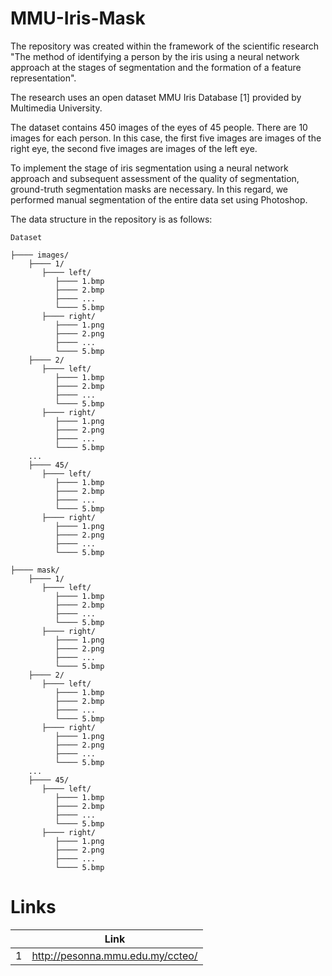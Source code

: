 # MMU-Iris-Mask


The repository was created within the framework of the scientific research "The method of identifying a person by the iris using a neural network approach at the stages of segmentation and the formation of a feature representation".


The research uses an open dataset MMU Iris Database [1] provided by Multimedia University.

The dataset contains 450 images of the eyes of 45 people. There are 10 images for each person. In this case, the first five images are images of the right eye, the second five images are images of the left eye.

To implement the stage of iris segmentation using a neural network approach and subsequent assessment of the quality of segmentation, ground-truth segmentation masks are necessary. In this regard, we performed manual segmentation of the entire data set using Photoshop.

The data structure in the repository is as follows:


`Dataset` 
```
├──── images/
    ├──── 1/
       ├──── left/
          ├──── 1.bmp
          ├──── 2.bmp
          ├──── ...
          └──── 5.bmp
       ├──── right/
          ├──── 1.png
          ├──── 2.png
          ├──── ...
          └──── 5.bmp
    ├──── 2/
       ├──── left/
          ├──── 1.bmp
          ├──── 2.bmp
          ├──── ...
          └──── 5.bmp
       ├──── right/
          ├──── 1.png
          ├──── 2.png
          ├──── ...
          └──── 5.bmp
    ...
    ├──── 45/
       ├──── left/
          ├──── 1.bmp
          ├──── 2.bmp
          ├──── ...
          └──── 5.bmp
       ├──── right/
          ├──── 1.png
          ├──── 2.png
          ├──── ...
          └──── 5.bmp
          
├──── mask/
    ├──── 1/
       ├──── left/
          ├──── 1.bmp
          ├──── 2.bmp
          ├──── ...
          └──── 5.bmp
       ├──── right/
          ├──── 1.png
          ├──── 2.png
          ├──── ...
          └──── 5.bmp
    ├──── 2/
       ├──── left/
          ├──── 1.bmp
          ├──── 2.bmp
          ├──── ...
          └──── 5.bmp
       ├──── right/
          ├──── 1.png
          ├──── 2.png
          ├──── ...
          └──── 5.bmp
    ...
    ├──── 45/
       ├──── left/
          ├──── 1.bmp
          ├──── 2.bmp
          ├──── ...
          └──── 5.bmp
       ├──── right/
          ├──── 1.png
          ├──── 2.png
          ├──── ...
          └──── 5.bmp
```

# Links

||Link|
|:------:|:-----------:|
|1|http://pesonna.mmu.edu.my/ccteo/|

